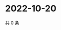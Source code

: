 # 2022-10-20

共 0 条

<!-- BEGIN WEIBO -->
<!-- 最后更新时间 Thu Oct 20 2022 23:23:19 GMT+0800 (China Standard Time) -->

<!-- END WEIBO -->
